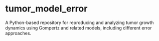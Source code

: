 # tumor_model_error
A Python-based repository for reproducing and analyzing tumor growth dynamics using Gompertz and related models, including different error approaches.
